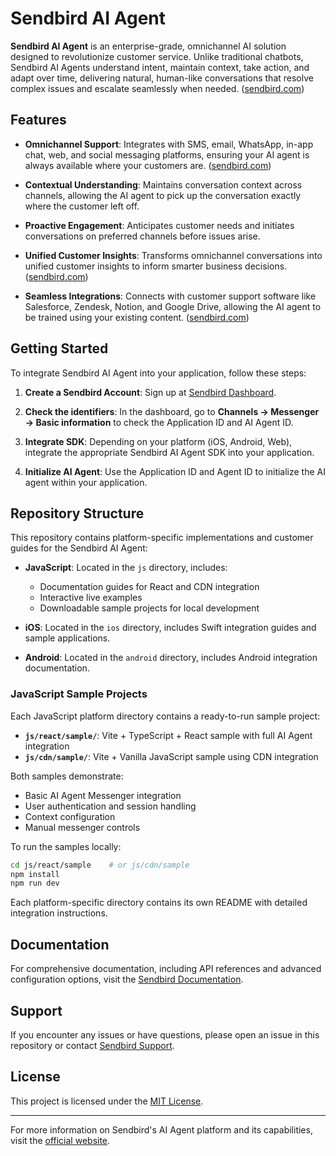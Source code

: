 # Sendbird AI Agent

**Sendbird AI Agent** is an enterprise-grade, omnichannel AI solution designed to revolutionize customer service.
Unlike traditional chatbots, Sendbird AI Agents understand intent, maintain context, take action, and adapt over time, delivering natural, human-like conversations that resolve complex issues and escalate seamlessly when needed. ([sendbird.com](https://sendbird.com/ai-agent?utm_source=chatgpt.com))

## Features

- **Omnichannel Support**: Integrates with SMS, email, WhatsApp, in-app chat, web, and social messaging platforms, ensuring your AI agent is always available where your customers are. ([sendbird.com](https://sendbird.com/ai-agent?utm_source=chatgpt.com))

- **Contextual Understanding**: Maintains conversation context across channels, allowing the AI agent to pick up the conversation exactly where the customer left off.

- **Proactive Engagement**: Anticipates customer needs and initiates conversations on preferred channels before issues arise.

- **Unified Customer Insights**: Transforms omnichannel conversations into unified customer insights to inform smarter business decisions. ([sendbird.com](https://sendbird.com/?utm_source=chatgpt.com))

- **Seamless Integrations**: Connects with customer support software like Salesforce, Zendesk, Notion, and Google Drive, allowing the AI agent to be trained using your existing content. ([sendbird.com](https://sendbird.com/ai-agent/builder?utm_source=chatgpt.com))

## Getting Started

To integrate Sendbird AI Agent into your application, follow these steps:

1. **Create a Sendbird Account**: Sign up at [Sendbird Dashboard](https://dashboard.sendbird.com/).

2. **Check the identifiers**: In the dashboard, go to **Channels → Messenger → Basic information** to check the Application ID and AI Agent ID.

3. **Integrate SDK**: Depending on your platform (iOS, Android, Web), integrate the appropriate Sendbird AI Agent SDK into your application.

4. **Initialize AI Agent**: Use the Application ID and Agent ID to initialize the AI agent within your application.

## Repository Structure

This repository contains platform-specific implementations and customer guides for the Sendbird AI Agent:

- **JavaScript**: Located in the `js` directory, includes:
  - Documentation guides for React and CDN integration  
  - Interactive live examples
  - Downloadable sample projects for local development

- **iOS**: Located in the `ios` directory, includes Swift integration guides and sample applications.

- **Android**: Located in the `android` directory, includes Android integration documentation.

### JavaScript Sample Projects

Each JavaScript platform directory contains a ready-to-run sample project:

- **`js/react/sample/`**: Vite + TypeScript + React sample with full AI Agent integration
- **`js/cdn/sample/`**: Vite + Vanilla JavaScript sample using CDN integration

Both samples demonstrate:
- Basic AI Agent Messenger integration
- User authentication and session handling
- Context configuration
- Manual messenger controls

To run the samples locally:
```bash
cd js/react/sample    # or js/cdn/sample
npm install
npm run dev
```

Each platform-specific directory contains its own README with detailed integration instructions.

## Documentation

For comprehensive documentation, including API references and advanced configuration options, visit the [Sendbird Documentation](https://sendbird.com/docs).

## Support

If you encounter any issues or have questions, please open an issue in this repository or contact [Sendbird Support](https://sendbird.com/contact).

## License

This project is licensed under the [MIT License](LICENSE).

---

For more information on Sendbird's AI Agent platform and its capabilities, visit the [official website](https://sendbird.com/ai-agent).
